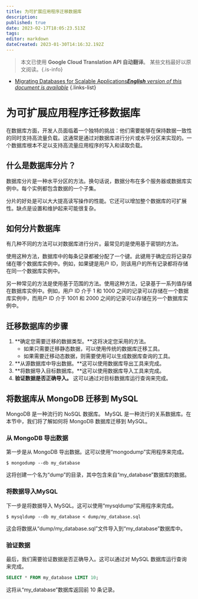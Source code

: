```yaml
---
title: 为可扩展应用程序迁移数据库
description: 
published: true
date: 2023-02-17T18:05:23.513Z
tags: 
editor: markdown
dateCreated: 2023-01-30T14:16:32.192Z
---
```


> 本文已使用 **Google Cloud Translation API 自动翻译**。
某些文档最好以原文阅读。{.is-info}
- [Migrating Databases for Scalable Applications***English** version of this document is available*](/en/Knowledge-base/Backend/migrating-databases-for-scalable-applications)
{.links-list}

# 为可扩展应用程序迁移数据库

在数据库方面，开发人员面临着一个独特的挑战：他们需要能够在保持数据一致性的同时支持高流量负载。这通常是通过对数据库进行分片或水平分区来实现的。一个数据库根本不足以支持高流量应用程序的写入和读取负载。

## 什么是数据库分片？

数据库分片是一种水平分区的方法。换句话说，数据分布在多个服务器或数据库实例中。每个实例都包含数据的一个子集。

分片的好处是可以大大提高读写操作的性能。它还可以增加整个数据库的可扩展性。缺点是设置和维护起来可能很复杂。

## 如何分片数据库

有几种不同的方法可以对数据库进行分片。最常见的是使用基于密钥的方法。

使用这种方法，数据库中的每条记录都被分配了一个键。此键用于确定应将记录存储在哪个数据库实例中。例如，如果键是用户 ID，则该用户的所有记录都将存储在同一个数据库实例中。

另一种常见的方法是使用基于范围的方法。使用这种方法，记录基于一系列值存储在数据库实例中。例如，用户 ID 介于 1 和 1000 之间的记录可以存储在一个数据库实例中，而用户 ID 介于 1001 和 2000 之间的记录可以存储在另一个数据库实例中。

## 迁移数据库的步骤

1. **确定您需要迁移的数据类型。**这将决定您采用的方法。
    - 如果只需要迁移静态数据，可以使用传统的数据库迁移工具。
    - 如果需要迁移动态数据，则需要使用可以生成数据库查询的工具。
2. **从源数据库中导出数据。**这可以使用数据库导出工具来完成。
3. **将数据导入目标数据库。**这可以使用数据库导入工具来完成。
4. **验证数据是否正确导入。** 这可以通过对目标数据库运行查询来完成。

## 将数据库从 MongoDB 迁移到 MySQL

MongoDB 是一种流行的 NoSQL 数据库。 MySQL 是一种流行的关系数据库。在本节中，我们将了解如何将 MongoDB 数据库迁移到 MySQL。

### 从 MongoDB 导出数据

第一步是从 MongoDB 导出数据。这可以使用“mongodump”实用程序来完成。

```shell
$ mongodump --db my_database
```

这将创建一个名为“dump”的目录，其中包含来自“my_database”数据库的数据。

### 将数据导入MySQL

下一步是将数据导入 MySQL。这可以使用“mysqldump”实用程序来完成。

```shell
$ mysqldump --db my_database < dump/my_database.sql
```

这会将数据从“dump/my_database.sql”文件导入到“my_database”数据库中。

### 验证数据

最后，我们需要验证数据是否正确导入。这可以通过对 MySQL 数据库运行查询来完成。

```sql
SELECT * FROM my_database LIMIT 10;
```

这将从“my_database”数据库返回前 10 条记录。